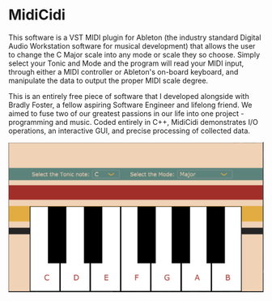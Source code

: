# MidiCidi

This software is a VST MIDI plugin for Ableton (the industry standard Digital Audio Workstation software for musical development) that allows the user to change the C Major scale into any mode or scale they so choose. Simply select your Tonic and Mode and the program will read your MIDI input, through either a MIDI controller or Ableton&#39;s on-board keyboard, and manipulate the data to output the proper MIDI scale degree.

This is an entirely free piece of software that I developed alongside with Bradly Foster, a fellow aspiring Software Engineer and lifelong friend. We aimed to fuse two of our greatest passions in our life into one project - programming and music. Coded entirely in C++, MidiCidi demonstrates I/O operations, an interactive GUI, and precise processing of collected data.

![alt text](https://github.com/krozet/MidiCidi/blob/master/midicidiGUI.PNG)
